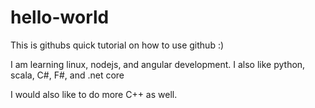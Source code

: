 # hello-world
This is githubs quick tutorial on how to use github :)

I am learning linux, nodejs, and angular development.
I also like python, scala, C#, F#, and .net core

I would also like to do more C++ as well.
